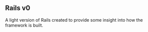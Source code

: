 ## Rails v0

A light version of Rails created to provide some insight into how the framework is built.
